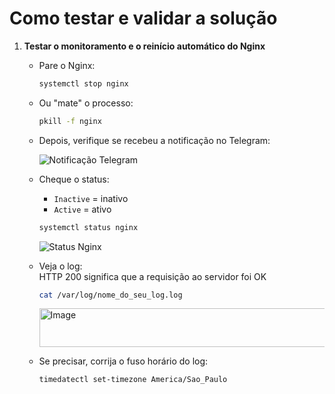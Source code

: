 # Como testar e validar a solução

1. **Testar o monitoramento e o reinício automático do Nginx**

   - Pare o Nginx:
     ```bash
     systemctl stop nginx
     ```

   - Ou "mate" o processo:
     ```bash
     pkill -f nginx
     ```

   - Depois, verifique se recebeu a notificação no Telegram:

     ![Notificação Telegram](https://github.com/user-attachments/assets/4fa32979-b686-4adf-a815-3743eeb4796d)


   - Cheque o status:
     - `Inactive` = inativo
     - `Active` = ativo
     ```bash
     systemctl status nginx
     ```

     ![Status Nginx](https://github.com/user-attachments/assets/43533510-d8cb-4e12-97dc-c7dd04288049)


   - Veja o log:  
     HTTP 200 significa que a requisição ao servidor foi OK
     ```bash
     cat /var/log/nome_do_seu_log.log
     ```

     <img width="462" height="62" alt="Image" src="https://github.com/user-attachments/assets/75c32ac7-c32d-45cf-a2d6-16a06b11d318" />

   - Se precisar, corrija o fuso horário do log:  
     ```bash
     timedatectl set-timezone America/Sao_Paulo
     ```

